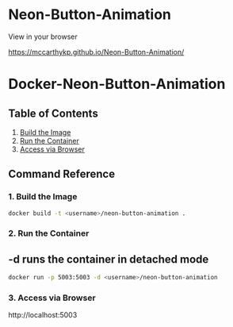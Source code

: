 # Neon-Button-Animation

View in your browser

https://mccarthykp.github.io/Neon-Button-Animation/


# Docker-Neon-Button-Animation
## Table of Contents

1. [Build the Image](#build-the-image)
1. [Run the Container](#build-the-container)
1. [Access via Browser](#access-via-browsers)

## Command Reference

### 1. Build the Image

```bash
docker build -t <username>/neon-button-animation .
```

### 2. Run the Container
## -d runs the container in detached mode
```bash
docker run -p 5003:5003 -d <username>/neon-button-animation
```

### 3. Access via Browser

http://localhost:5003
